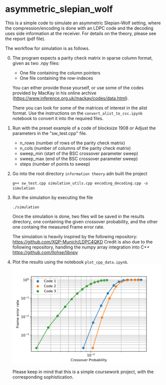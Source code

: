 # asymmetric_slepian_wolf

This is a simple code to simulate an asymmetric Slepian-Wolf setting, where the compression/encoding is
done with an LDPC code and the decoding uses side information at the receiver.
For details on the theory, please see the report (pdf file).

The workflow for simulation is as follows.

0. The program expects a parity check matrix 
   in sparse column format, given as two .npy files:
   
   - One file containing the column pointers
   - One file containing the row-indeces
   
   You can either provide those yourself, or use some of the
   codes provided by MacKay in his online archive
   (https://www.inference.org.uk/mackay/codes/data.html).
   
   There you can look for some of the matrices of interest in the alist
   format. Use the instructions on the `convert_alist_to_csc.ipynb` notebook
   to convert it into the required files.
   
1. Run with the preset example of a code of blocksize 1908 or
   Adjust the parameters in the "sw_test.cpp" file. 
   
   - n_rows (number of rows of the parity check matrix)
   - n_cols (number of columns of the parity check matrix)
   - sweep_min (start of the BSC crossover parameter sweep)
   - sweep_max (end of the BSC crossover parameter sweep)
   - steps (number of points to sweep)
   
  
2. Go into the root directory `information theory` adn built the project

   ```
   g++ sw_test.cpp simulation_utils.cpp encoding_decoding.cpp -o simulation
   ```
   
3. Run the simulation by executing the file
   ```
   ./simulation
   ```
   
   Once the simulation is done, two files will be saved in the results directory,
   one containing the given crossover probability, and the other one containg the 
   measured Frame error rate.
   
   The simulation is heavily inspired by the following repository:
   https://github.com/XQP-Munich/LDPC4QKD
   Credit is also due to the following repository, handling the numpy array integration into C++
   https://github.com/llohse/libnpy
   
4. Plot the results using the notebook `plot_cpp_data.ipynb`.
   ![plot](LDPC_fer_plot_sw.png)
   
   
   Please keep in mind that this is a simple coursework project, with the corresponding sophistication.

